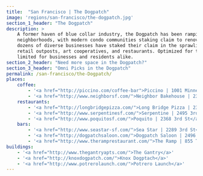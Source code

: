 ```yaml
---
title:  "San Francisco | The Dogpatch"
image: 'regions/san-francisco/the-dogpatch.jpg'
section_1_header: "The Dogpatch"
description: >
    A former haven of blue collar industry, the Dogpatch has been ramping up as one of the more desirable residential     
    neighborhoods, with modern condo communities staking claim to renovated warehouses and new construction. Since 2005,   
    dozens of diverse businesses have staked their claim in the sprawling industrial spaces, including wineries, manufacturers, 
    retail outposts, art cooperatives, and restaurants. Optimized for the influx of newcomers to the area, storage is   
    limited for businesses and residents alike. 
section_2_header: "Need more space in the Dogpatch?"
section_3_header: "Omni Picks in the Dogpatch"
permalink: /san-francisco/the-Dogpatch/
places:
    coffee:
        - '<a href="http://piccino.com/coffee-bar">Piccino | 1001 Minnesota St</a>'
        - '<a href="http://www.neighborsf.com/">Neighbor Bakehouse | 2343 3rd St</a>'
    restaurants:
        - '<a href="http://longbridgepizza.com/">Long Bridge Pizza | 2347 3rd St</a>'
        - '<a href="http://www.serpentinesf.com/">Serpentine | 2495 3rd St</a>'
        - '<a href="http://www.poquitosf.com/">Poquito | 2368 3rd St</a>'
    bars:
        - '<a href="http://www.seastar-sf.com/">Sea Star | 2289 3rd St</a>'
        - '<a href="http://dogpatchsaloon.com/">Dogpatch Saloon | 2496 3rd St</a>'
        - '<a href="http://www.theramprestaurant.com/">The Ramp | 855 Terry Francois Bl</a>'
buildings:
    - '<a href="http://www.thegantryapts.com/">The Gantry</a>'
    - '<a href="http://knoxdogpatch.com/">Knox Dogptach</a>'
    - '<a href="http://www.potrerolaunch.com/">Potrero Launch</a>'
---
```


